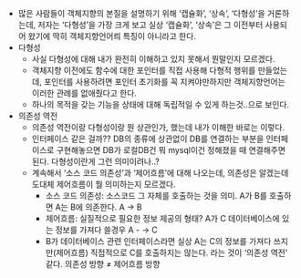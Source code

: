 - 많은 사람들이 객체지향의 본질을 설명하기 위해 ‘캡슐화’, ‘상속’, ‘다형성’을 거론하는데, 저자는 ‘다형성’을 가장 크게 보고 실상 ‘캡슐화’, ‘상속’은 그 이전부터 사용되어 왔기에 딱히 객체지향언어릐 특징이 아니라고 한다.
- 다형성
  - 사실 다형성에 대해 내가 완전히 이해하고 있지 못해서 뭔말인지 모르겠다.
  - 객체지향 이전에도 함수에 대한 포인터를 직접 사용해 다형적 행위를 만들었는데, 포인터를 사용하려면 포인터 초기화를 꼭 지켜야만하지만 객체지향언어는 이러한 관례를 없애줬다고 한다.
  - 하나의 목적을 갖는 기능을 상태에 대해 독립적일 수 있게 하는것..으로 보인다.
- 의존성 역전
  - 의존성 역전이랑 다형성이랑 뭔 상관인가, 했는데 내가 이해한 바로는 이렇다.
  - 인터페이스 같은 걸까?? DB의 종류에 상관없이 DB를 연결하는 부분을 인터페이스로 구현해놓으면 DB가 로컬DB건 뭐 mysql이건 정해졌을 때 연결해주면 된다. 다형성이란게 그런 의미이려나..?
  - 계속해서 ‘소스 코드 의존성’과 ‘제어흐름’에 대해 나오는데, 의존성은 알겠는데 도대체 제어흐름이 뭘 의미하는지 모르겠다.
    - 소스 코드 의존성: 소스코드 그 자체를 호출하는 것을 의미. A가 B를 호출하면 A는 B에 의존한다. A → B
    - 제어흐름: 실질적으로 필요한 정보 제공의 형태? A가 C 데이터베이스에 있는 정보를 가져다 쓸경우 A - -> C
    - B가 데이터베이스 관련 인터페이스라면 실상 A는 C의 정보를 가져다 쓰지만(제어흐름) 직접적으로 C를 호출하지는 않는다. 라는 것이 ‘의존성 역전’ 같다. 의존성 방향 ≠ 제어흐름 방향
